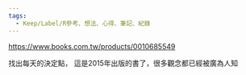```yaml
---
tags:
  - Keep/Label/R參考、想法、心得、筆記、紀錄
---
```


https://www.books.com.tw/products/0010685549

找出每天的決定點，
這是2015年出版的書了，很多觀念都已經被廣為人知